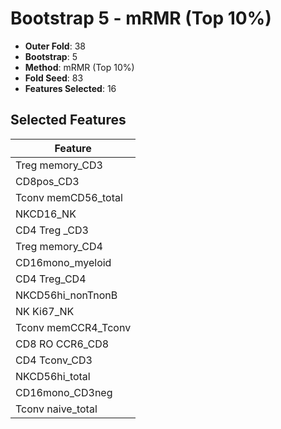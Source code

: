 # Bootstrap 5 - mRMR (Top 10%)

- **Outer Fold**: 38
- **Bootstrap**: 5
- **Method**: mRMR (Top 10%)
- **Fold Seed**: 83
- **Features Selected**: 16

## Selected Features

| Feature |
|---------|
| Treg memory_CD3 |
| CD8pos_CD3 |
| Tconv memCD56_total |
| NKCD16_NK |
| CD4 Treg _CD3 |
| Treg memory_CD4 |
| CD16mono_myeloid |
| CD4 Treg_CD4 |
| NKCD56hi_nonTnonB |
| NK Ki67_NK |
| Tconv memCCR4_Tconv |
| CD8 RO CCR6_CD8 |
| CD4 Tconv_CD3 |
| NKCD56hi_total |
| CD16mono_CD3neg |
| Tconv naive_total |
